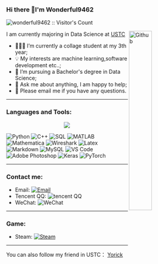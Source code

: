 ### Hi there 👋I'm Wonderful9462
<img src="https://profile-counter.glitch.me/{wonderful9462}/count.svg" alt="wonderful9462 :: Visitor's Count" /></p>
<img width="35%" align="right" alt="Github" src="https://camo.githubusercontent.com/bf6d1579c5ca3a97936c2032513c0a9941d48d35373a92993c8d26100747cff8/68747470733a2f2f63646e2e6a7364656c6976722e6e65742f67682f73756e3032323553554e2f70686f746f732f696d616765732f3230323131303331313931333538312e676966" />
I am currently majoring in Data Science at [USTC](http://english.ustc.edu.cn/)
- 👨🏽‍💻 I’m currently a collage student at my 3th year;
- 💡 My interests are machine learning,software development etc..;
- 🏤 I’m pursuing a Bachelor's degree in Data Science;
- 💬 Ask me about anything, I am happy to help;
- 📧 Please email me if you have any questions.

----------
### Languages and Tools:

<p align="center">
<img align="center" src="https://github-readme-stats.vercel.app/api/top-langs/?username=wonderful9462&layout=compact&langs_count=8&hide=Jupyter%20Notebook&theme=dark">
</p>  

![Python](https://img.shields.io/badge/Python-3776AB?style=flat&logo=Python&logoColor=white)
![C++](https://img.shields.io/badge/-C++-00599C?style=flat&logo=cplusplus)
![SQL](http://img.shields.io/badge/SQL-CC2927?style=flat&logo=SQL&logoColor=ffffff)
![MATLAB](https://img.shields.io/badge/MATLAB-004B97?style=flat&logo=matlab&logoColor=white)
![Mathematica](https://img.shields.io/badge/Mathematica-EA0000?style=flat&logo=wolframmathematica&logoColor=white)
![Wireshark](https://img.shields.io/badge/Wireshark-0072E3?style=flat&logo=wireshark&logoColor=ffffff)
![Latex](https://img.shields.io/badge/Latex-black?style=flat&logo=latex&logoColor=white)
![Markdown](https://img.shields.io/badge/-Markdown-333333?style=flat&logo=markdown)
![MySQL](https://img.shields.io/badge/MySQL-blue?style=flat&logo=mysql&logoColor=ffffff)
![VS Code](http://img.shields.io/badge/-VS%20Code-007ACC?style=flat&logo=visual-studio-code&logoColor=ffffff)
![Adobe Photoshop](http://img.shields.io/badge/Adobe_Photoshop-0066CC?style=flat&logo=adobephotoshop&logoColor=ffffff)
![Keras](http://img.shields.io/badge/Keras-red?style=flat&logo=keras&logoColor=ffffff)
![PyTorch](http://img.shields.io/badge/PyTorch-f58220?style=flat&logo=pytorch&logoColor=ffffff)

----------
### Contact me:

- Email: [![Email](https://img.shields.io/badge/xf9462@mail.ustc.edu.cn-D14836?style=flat-square&logoColor=white)](mailto:xf9462@mail.ustc.edu.cn)
- Tencent QQ: ![tencent QQ](https://img.shields.io/badge/1989592242-black?style=flat-square&logo=tencentqq&logoColor=white)
- WeChat: ![WeChat](https://img.shields.io/badge/豆-04BE02?style=flat-square&logo=wechat&logoColor=white)
----------
### Game:
- Steam: [![Steam](https://img.shields.io/badge/红色尖叫好喝-003D79?style=flat-square&logo=steam&logoColor=white)](https://steamcommunity.com/profiles/76561198816194770/)

------
You can also follow my friend in USTC： [Yorick](https://github.com/hehaha68)
